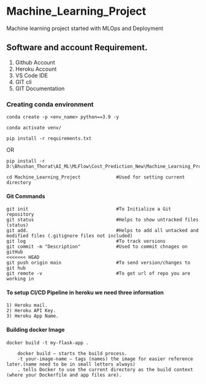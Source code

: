 # **Machine_Learning_Project**

 Machine learning project started with MLOps and Deployment

## Software and account Requirement.
1) Github Account
2) Heroku Account
3) VS Code IDE
4) GIT cli
5) GIT Documentation

### Creating conda environment

```
conda create -p <env_name> python==3.9 -y
```
```
conda activate venv/
```
```
pip install -r requirements.txt
```
OR

```
pip install -r D:\Bhushan_Thorat\AI_ML\MLFlow\Cost_Prediction_New\Machine_Learning_Project\requiremets.txt
```
```
cd Machine_Learning_Project             #Used for setting current directory
```
#### Git Commands
```
git init                                #To Initialize a Git repository
git status                              #Helps to show untracked files (status)
git add.                                #Helps to add all untacked and modified files (.gitignore files not included)
git log                                 #To track versions
git commit -m "Description"             #Used to commit chnages on gitHub
<<<<<<< HEAD
git push origin main                    #To send version/changes to git hub
git remote -v                           #To get url of repo you are working in

```
#### To setup CI/CD Pipeline in heroku we need three information
```
1) Heroku mail.
2) Heroku API Key.
3) Heroku App Name.

```
#### Building docker Image
```
docker build -t my-flask-app .

    docker build — starts the build process.
    -t your-image-name — tags (names) the image for easier reference later.(name need to be in small letters always)
    . tells Docker to use the current directory as the build context (where your Dockerfile and app files are).

